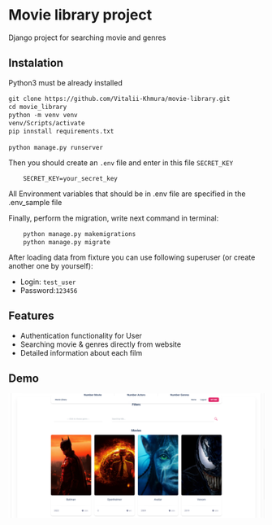 # Movie library project

Django project for searching movie and genres



## Instalation

Python3 must be already installed

```shell
git clone https://github.com/Vitalii-Khmura/movie-library.git
cd movie_library
python -m venv venv
venv/Scripts/activate
pip innstall requirements.txt

python manage.py runserver
```

Then you should create an ```.env``` file and enter in this file ```SECRET_KEY```

```shell
    SECRET_KEY=your_secret_key
```

All Environment variables that should be in .env file are specified in the .env_sample file

Finally, perform the migration, write next command in terminal:

```shell
    python manage.py makemigrations
    python manage.py migrate
```

After loading data from fixture you can use following superuser (or create another one by yourself):
* Login: ```test_user```
* Password:```123456```

## Features

* Authentication functionality for User
* Searching movie & genres directly from website
* Detailed information about each film


## Demo
![Website interface](demo.png)

